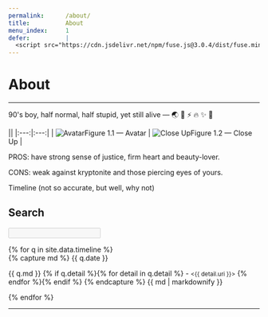 ```yaml
---
permalink:      /about/
title:          About
menu_index:     1
defer:          |
  <script src="https://cdn.jsdelivr.net/npm/fuse.js@3.0.4/dist/fuse.min.js" async="" defer=""></script>
---
```

# About[](# '{">":"find","tag":"main","className":"green align-center"}')

---

90's boy, half normal, half stupid, yet still alive — 🌏 🦄 ⚡️ 🔥 ✨ 🐉

|[](# '{">":"find","tag":"table","className":"responsive card"}')|
|:---:|:---:|
| ![Avatar][Avatar]Figure 1.1 — Avatar | ![Close Up][Close Up]Figure 1.2 — Close Up |

PROS: have strong sense of justice, firm heart and beauty-lover.

CONS: weak against kryptonite and those piercing eyes of yours.

Timeline (not so accurate, but well, why not)

[Avatar]: https://gunawan.wijaya.cc/assets/images/avatar.jpg '{">":"wrap","tag":"span","className":"block avatar"}'
[Close Up]: https://gunawan.wijaya.cc/assets/images/closeup.jpg '{">":"wrap","tag":"span","className":"block closeup"}'

<div class="card-list">
  <div class="card white no-print">
    <h2>Search</h2>
    <p><input id="omnibox" type="search" disabled="disabled"/></p>
  </div>
{% for q in site.data.timeline %} <div class="card black" data-date="{{ q.date }}"> {% capture md %}
{{ q.date }}

{{ q.md }}
{% if q.detail %}{% for detail in q.detail %} - <small class="{{ detail.live }}"><{{ detail.uri }}></small>
{% endfor %}{% endif %}
{% endcapture %} {{ md | markdownify }} </div> {% endfor %}
</div>

<script>
afterLib.push(function(){
  var dataDate = all('[data-date]'), i = dataDate.length;
  while (i--) {
    dataDate[i].id = 'card-'+md5(dataDate[i].dataset.date);
    dataDate[i].removeAttribute('data-date');
  }
  fetch('https://gunawan.wijaya.cc/api/timeline.json')
  .then(function(e){return(e.text()||e);})
  .then(function(e){
    var list = (JSON.parse(e));

    var options = {
      shouldSort: true,
      /*=
      findAllMatches: true,
      includeScore: true,
      includeMatches: true,
      =*/
      threshold: 0.2,
      location: 0,
      distance: 1000,
      maxPatternLength: 32,
      minMatchCharLength: 1,
      keys: [
        { weight: 0.7, name: 'date' },
        { weight: 0.6, name: 'md' },
        { weight: 0.5, name: 'detail.uri' }
      ]
    };

    var ob = document.getElementById('omnibox');
    ob.removeAttribute('disabled');
    on(ob, 'input propertychange change', function(e) {
      if (this.value.length) {
        var res = (new Fuse(list, options).search(this.value)), i = res.length;
        addClass(all('.card-list .card[id]'),'hide');
        while (i--) {
          /*= removeClass(one('#card-'+md5(res[i].item.date)),'hide'); =*/
          removeClass(one('#card-'+md5(res[i].date)),'hide');
        }
      } else {
        removeClass(all('.card-list .card[id]'),'hide');
      }
    }); /*= omnibox changed =*/
  });
});
</script>

---
